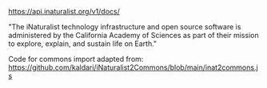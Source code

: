 https://api.inaturalist.org/v1/docs/

"The iNaturalist technology infrastructure and open source software is administered by the California Academy of Sciences as part of their mission to explore, explain, and sustain life on Earth."

Code for commons import adapted from: https://github.com/kaldari/iNaturalist2Commons/blob/main/inat2commons.js

